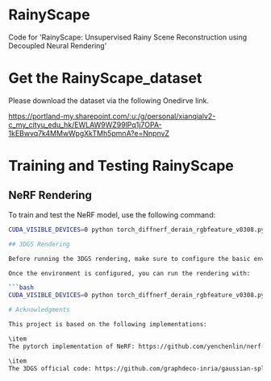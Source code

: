 # RainyScape
Code for 'RainyScape: Unsupervised Rainy Scene Reconstruction using Decoupled Neural Rendering'


# Get the RainyScape_dataset

Please download the dataset via the following Onedirve link.

https://portland-my.sharepoint.com/:u:/g/personal/xianqialv2-c_my_cityu_edu_hk/EWLAW9WZ99lPq1j7OPA-1kEBwvq7k4MMwWpgXkTMh5pmnA?e=NnpnvZ

# Training and Testing RainyScape

## NeRF Rendering

To train and test the NeRF model, use the following command:

```bash
CUDA_VISIBLE_DEVICES=0 python torch_diffnerf_derain_rgbfeature_v0308.py --config configs/scene01_deraining_unsup_ver1.txt

## 3DGS Rendering

Before running the 3DGS rendering, make sure to configure the basic environment for 3DGS. Refer to the official 3DGS project page for the setup instructions.

Once the environment is configured, you can run the rendering with:

```bash
CUDA_VISIBLE_DEVICES=0 python torch_diffnerf_derain_rgbfeature_v0308.py --config configs/scene01_deraining_unsup_ver1.txt

# Acknowledgments

This project is based on the following implementations:

\item
The pytorch implementation of NeRF: https://github.com/yenchenlin/nerf-pytorch

\item
The 3DGS official code: https://github.com/graphdeco-inria/gaussian-splatting

